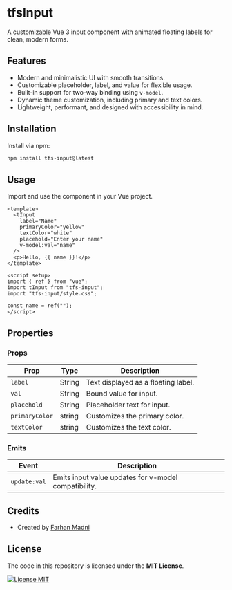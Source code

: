 # tfsInput

A customizable Vue 3 input component with animated floating labels for clean, modern forms.

## Features

- Modern and minimalistic UI with smooth transitions.
- Customizable placeholder, label, and value for flexible usage.
- Built-in support for two-way binding using `v-model`.
- Dynamic theme customization, including primary and text colors.
- Lightweight, performant, and designed with accessibility in mind.

## Installation

Install via npm:

```bash
npm install tfs-input@latest
```

## Usage

Import and use the component in your Vue project.

```vue
<template>
  <tInput
    label="Name"
    primaryColor="yellow"
    textColor="white"
    placehold="Enter your name"
    v-model:val="name"
  />
  <p>Hello, {{ name }}!</p>
</template>

<script setup>
import { ref } from "vue";
import tInput from "tfs-input";
import "tfs-input/style.css";

const name = ref("");
</script>
```

## Properties

### Props

| **Prop**       | **Type** | **Description**                     |
| -------------- | -------- | ----------------------------------- |
| `label`        | String   | Text displayed as a floating label. |
| `val`          | String   | Bound value for input.              |
| `placehold`    | String   | Placeholder text for input.         |
| `primaryColor` | string   | Customizes the primary color.       |
| `textColor`    | string   | Customizes the text color.          |

### Emits

| **Event**    | **Description**                                      |
| ------------ | ---------------------------------------------------- |
| `update:val` | Emits input value updates for v-model compatibility. |

## Credits

- Created by [Farhan Madni](https://github.com/MFM-347)

## License

The code in this repository is licensed under the **MIT License**.

[![License MIT](https://img.shields.io/badge/License-MIT-green.svg)](https://opensource.org/licenses/MIT)
